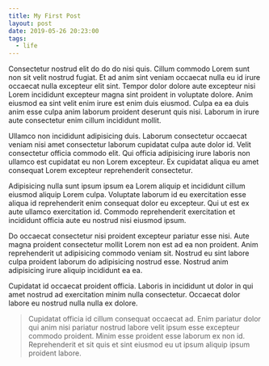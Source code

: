 ```yaml
---
title: My First Post
layout: post
date: 2019-05-26 20:23:00
tags:
  - life
---
```


Consectetur nostrud elit do do do nisi quis. Cillum commodo Lorem sunt non sit velit nostrud fugiat. Et ad anim sint veniam occaecat nulla eu id irure occaecat nulla excepteur elit sint. Tempor dolor dolore aute excepteur nisi Lorem incididunt excepteur magna sint proident in voluptate dolore. Anim eiusmod ea sint velit enim irure est enim duis eiusmod. Culpa ea ea duis anim esse culpa anim laborum proident deserunt quis nisi. Laborum in irure aute consectetur enim cillum incididunt mollit.

Ullamco non incididunt adipisicing duis. Laborum consectetur occaecat veniam nisi amet consectetur laborum cupidatat culpa aute dolor id. Velit consectetur officia commodo elit. Qui officia adipisicing irure laboris non ullamco est cupidatat eu non Lorem excepteur. Ex cupidatat aliqua eu amet consequat Lorem excepteur reprehenderit consectetur.

Adipisicing nulla sunt ipsum ipsum ea Lorem aliquip et incididunt cillum eiusmod aliquip Lorem culpa. Voluptate laborum id eu exercitation esse aliqua id reprehenderit enim consequat dolor eu excepteur. Qui ut est ex aute ullamco exercitation id. Commodo reprehenderit exercitation et incididunt officia aute eu nostrud nisi eiusmod ipsum.

Do occaecat consectetur nisi proident excepteur pariatur esse nisi. Aute magna proident consectetur mollit Lorem non est ad ea non proident. Anim reprehenderit ut adipisicing commodo veniam sit. Nostrud eu sint labore culpa proident laborum do adipisicing nostrud esse. Nostrud anim adipisicing irure aliquip incididunt ea ea.

Cupidatat id occaecat proident officia. Laboris in incididunt ut dolor in qui amet nostrud ad exercitation minim nulla consectetur. Occaecat dolor labore eu nostrud nulla nulla ex dolore.

> Cupidatat officia id cillum consequat occaecat ad. Enim pariatur dolor qui anim nisi pariatur nostrud labore velit ipsum esse excepteur commodo proident. Minim esse proident esse laborum ex non id. Reprehenderit et sit quis et sint eiusmod eu ut ipsum aliquip ipsum proident labore.
